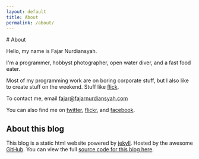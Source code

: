 ```yaml
---
layout: default
title: About
permalink: /about/
---
```

<div markdown="1" style="a:link{text-decoration:underline;}">
# About

Hello, my name is Fajar Nurdiansyah. 

I'm a programmer, hobbyst photographer, open water diver, and a fast food eater.

Most of my programming work are on boring corporate stuff, but I also like to create stuff on the weekend. Stuff like [flick].

To contact me, email [fajar@fajarnurdiansyah.com]

You can also find me on [twitter], [flickr], and [facebook].

## About this blog

This blog is a static html website powered by [jekyll]. Hosted by the awesome [GitHub]. You can view the full [source code for this blog here].

[flick]: http://flick.fajarnurdiansyah.com
[twitter]: http://twitter.com/fajaronly
[flickr]: http://flickr.com/photos/fajarnurdiansyah
[facebook]: http://facebook.com/fajar.nurdiansyah
[fajar@fajarnurdiansyah.com]: mailto:fajar@fajarnurdiansyah.com
[jekyll]: http://jekyllrb.com
[GitHub]: http://github.com
[source code for this blog here]: https://github.com/fajarnurdiansyah/fajarnurdiansyah.github.com
</div>